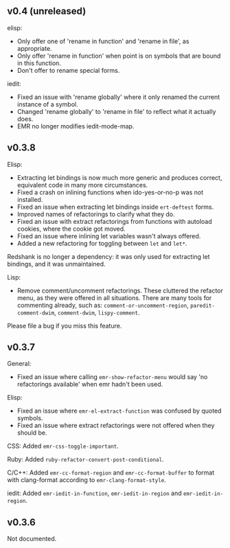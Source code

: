 ## v0.4 (unreleased)

elisp:

* Only offer one of 'rename in function' and 'rename in file', as
  appropriate.
* Only offer 'rename in function' when point is on symbols that are
  bound in this function.
* Don't offer to rename special forms.

iedit:

* Fixed an issue with 'rename globally' where it only renamed the
  current instance of a symbol.
* Changed 'rename globally' to 'rename in file' to reflect what it
  actually does.
* EMR no longer modifies iedit-mode-map.

## v0.3.8

Elisp:

* Extracting let bindings is now much more generic and produces
  correct, equivalent code in many more circumstances.
* Fixed a crash on inlining functions when ido-yes-or-no-p was not
  installed.
* Fixed an issue when extracting let bindings inside `ert-deftest`
  forms.
* Improved names of refactorings to clarify what they do.
* Fixed an issue with extract refactorings from functions with
  autoload cookies, where the cookie got moved.
* Fixed an issue where inlining let variables wasn't always offered.
* Added a new refactoring for toggling between `let` and `let*`.

Redshank is no longer a dependency: it was only used for extracting
let bindings, and it was unmaintained.

Lisp:

* Remove comment/uncomment refactorings. These cluttered the refactor
  menu, as they were offered in all situations. There are many tools
  for commenting already, such as: `comment-or-uncomment-region`,
  `paredit-comment-dwim`, `comment-dwim`, `lispy-comment`.

Please file a bug if you miss this feature.

## v0.3.7

General:

* Fixed an issue where calling `emr-show-refactor-menu` would say 'no
  refactorings available' when emr hadn't been used.

Elisp:

* Fixed an issue where `emr-el-extract-function` was confused by
quoted symbols.
* Fixed an issue where extract refactorings were not offered when they
  should be.

CSS: Added `emr-css-toggle-important`.

Ruby: Added `ruby-refactor-convert-post-conditional`.

C/C++: Added `emr-cc-format-region` and `emr-cc-format-buffer` to
format with clang-format according to `emr-clang-format-style`.

iedit: Added `emr-iedit-in-function`, `emr-iedit-in-region` and
`emr-iedit-in-region`.

## v0.3.6

Not documented.
